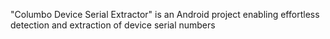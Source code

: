 "Columbo Device Serial Extractor" is an Android project enabling effortless detection and extraction of device serial numbers

